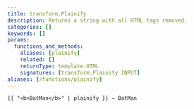 ```yaml
---
title: transform.Plainify
description: Returns a string with all HTML tags removed.
categories: []
keywords: []
params:
  functions_and_methods:
    aliases: [plainify]
    related: []
    returnType: template.HTML
    signatures: [transform.Plainify INPUT]
aliases: [/functions/plainify]
---
```


```go-html-template
{{ "<b>BatMan</b>" | plainify }} → BatMan
```
